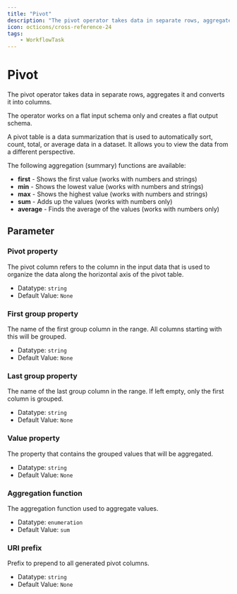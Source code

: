 ```yaml
---
title: "Pivot"
description: "The pivot operator takes data in separate rows, aggregates it and converts it into columns."
icon: octicons/cross-reference-24
tags: 
    - WorkflowTask
---
```

# Pivot
<!-- This file was generated - DO NOT CHANGE IT MANUALLY -->



The pivot operator takes data in separate rows, aggregates it and converts it into columns.

The operator works on a flat input schema only and creates a flat output schema.

A pivot table is a data summarization that is used to automatically sort, count, total,
or average data in a dataset.
It allows you to view the data from a different perspective.

The following aggregation (summary) functions are available:

- **first** -  Shows the first value (works with numbers and strings)
- **min** - Shows the lowest value (works with numbers and strings)
- **max** - Shows the highest value (works with numbers and strings)
- **sum** - Adds up the values (works with numbers only)
- **average** - Finds the average of the values (works with numbers only)


## Parameter

### Pivot property

The pivot column refers to the column in the input data that is used to organize the data along the horizontal axis of the pivot table.

- Datatype: `string`
- Default Value: `None`



### First group property

The name of the first group column in the range. All columns starting with this will be grouped.

- Datatype: `string`
- Default Value: `None`



### Last group property

The name of the last group column in the range. If left empty, only the first column is grouped.

- Datatype: `string`
- Default Value: `None`



### Value property

The property that contains the grouped values that will be aggregated.

- Datatype: `string`
- Default Value: `None`



### Aggregation function

The aggregation function used to aggregate values.

- Datatype: `enumeration`
- Default Value: `sum`



### URI prefix

Prefix to prepend to all generated pivot columns.

- Datatype: `string`
- Default Value: `None`



